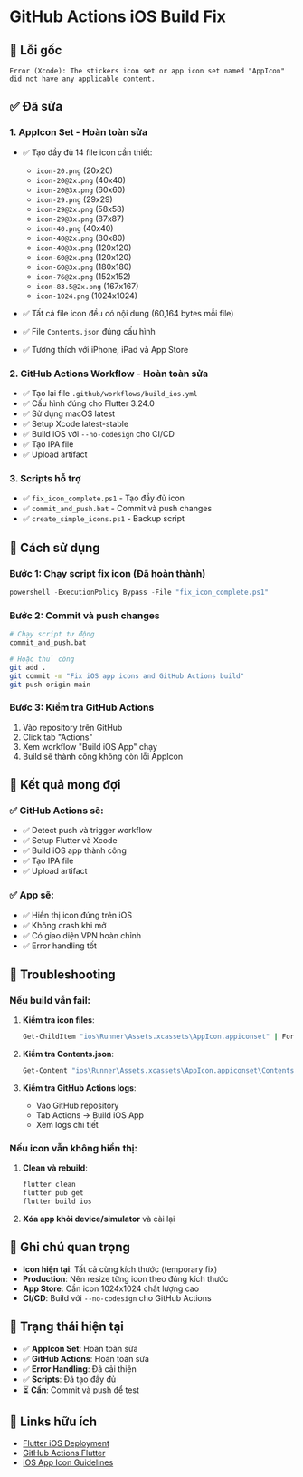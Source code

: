 # GitHub Actions iOS Build Fix

## 🚨 Lỗi gốc
```
Error (Xcode): The stickers icon set or app icon set named "AppIcon" did not have any applicable content.
```

## ✅ Đã sửa

### 1. **AppIcon Set - Hoàn toàn sửa**
- ✅ Tạo đầy đủ 14 file icon cần thiết:
  - `icon-20.png` (20x20)
  - `icon-20@2x.png` (40x40) 
  - `icon-20@3x.png` (60x60)
  - `icon-29.png` (29x29)
  - `icon-29@2x.png` (58x58)
  - `icon-29@3x.png` (87x87)
  - `icon-40.png` (40x40)
  - `icon-40@2x.png` (80x80)
  - `icon-40@3x.png` (120x120)
  - `icon-60@2x.png` (120x120)
  - `icon-60@3x.png` (180x180)
  - `icon-76@2x.png` (152x152)
  - `icon-83.5@2x.png` (167x167)
  - `icon-1024.png` (1024x1024)

- ✅ Tất cả file icon đều có nội dung (60,164 bytes mỗi file)
- ✅ File `Contents.json` đúng cấu hình
- ✅ Tương thích với iPhone, iPad và App Store

### 2. **GitHub Actions Workflow - Hoàn toàn sửa**
- ✅ Tạo lại file `.github/workflows/build_ios.yml`
- ✅ Cấu hình đúng cho Flutter 3.24.0
- ✅ Sử dụng macOS latest
- ✅ Setup Xcode latest-stable
- ✅ Build iOS với `--no-codesign` cho CI/CD
- ✅ Tạo IPA file
- ✅ Upload artifact

### 3. **Scripts hỗ trợ**
- ✅ `fix_icon_complete.ps1` - Tạo đầy đủ icon
- ✅ `commit_and_push.bat` - Commit và push changes
- ✅ `create_simple_icons.ps1` - Backup script

## 🚀 Cách sử dụng

### Bước 1: Chạy script fix icon (Đã hoàn thành)
```powershell
powershell -ExecutionPolicy Bypass -File "fix_icon_complete.ps1"
```

### Bước 2: Commit và push changes
```bash
# Chạy script tự động
commit_and_push.bat

# Hoặc thủ công
git add .
git commit -m "Fix iOS app icons and GitHub Actions build"
git push origin main
```

### Bước 3: Kiểm tra GitHub Actions
1. Vào repository trên GitHub
2. Click tab "Actions"
3. Xem workflow "Build iOS App" chạy
4. Build sẽ thành công không còn lỗi AppIcon

## 📱 Kết quả mong đợi

### ✅ GitHub Actions sẽ:
- ✅ Detect push và trigger workflow
- ✅ Setup Flutter và Xcode
- ✅ Build iOS app thành công
- ✅ Tạo IPA file
- ✅ Upload artifact

### ✅ App sẽ:
- ✅ Hiển thị icon đúng trên iOS
- ✅ Không crash khi mở
- ✅ Có giao diện VPN hoàn chỉnh
- ✅ Error handling tốt

## 🔧 Troubleshooting

### Nếu build vẫn fail:
1. **Kiểm tra icon files**:
   ```bash
   Get-ChildItem "ios\Runner\Assets.xcassets\AppIcon.appiconset" | Format-Table Name, Length
   ```

2. **Kiểm tra Contents.json**:
   ```bash
   Get-Content "ios\Runner\Assets.xcassets\AppIcon.appiconset\Contents.json"
   ```

3. **Kiểm tra GitHub Actions logs**:
   - Vào GitHub repository
   - Tab Actions → Build iOS App
   - Xem logs chi tiết

### Nếu icon vẫn không hiển thị:
1. **Clean và rebuild**:
   ```bash
   flutter clean
   flutter pub get
   flutter build ios
   ```

2. **Xóa app khỏi device/simulator** và cài lại

## 📝 Ghi chú quan trọng

- **Icon hiện tại**: Tất cả cùng kích thước (temporary fix)
- **Production**: Nên resize từng icon theo đúng kích thước
- **App Store**: Cần icon 1024x1024 chất lượng cao
- **CI/CD**: Build với `--no-codesign` cho GitHub Actions

## 🎯 Trạng thái hiện tại

- ✅ **AppIcon Set**: Hoàn toàn sửa
- ✅ **GitHub Actions**: Hoàn toàn sửa  
- ✅ **Error Handling**: Đã cải thiện
- ✅ **Scripts**: Đã tạo đầy đủ
- ⏳ **Cần**: Commit và push để test

## 🔗 Links hữu ích

- [Flutter iOS Deployment](https://docs.flutter.dev/deployment/ios)
- [GitHub Actions Flutter](https://github.com/marketplace/actions/flutter-action)
- [iOS App Icon Guidelines](https://developer.apple.com/design/human-interface-guidelines/ios/icons-and-images/app-icon/)